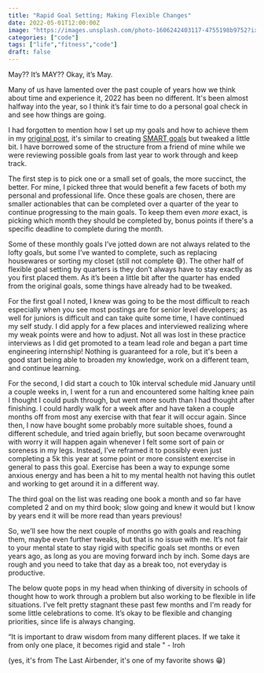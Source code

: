 ```yaml
---
title: "Rapid Goal Setting; Making Flexible Changes"
date: 2022-05-01T12:00:00Z
image: "https://images.unsplash.com/photo-1606242403117-4755198b9752?ixlib=rb-1.2.1&ixid=MnwxMjA3fDB8MHxwaG90by1wYWdlfHx8fGVufDB8fHx8&auto=format&fit=crop&w=870&q=80"
categories: ["code"]
tags: ["life","fitness","code"]
draft: false
---
```


May?? It’s MAY?? Okay, it’s May.

Many of us have lamented over the past couple of years how we think about time and experience it, 2022 has been no different. It's been almost halfway into the year, so I think it’s fair time to do a personal goal check in and see how things are going.

I had forgotten to mention how I set up my goals and how to achieve them in my [original post](https://dev.to/haleyelder/2022-new-year-goals-l7p), it's similar to creating [SMART goals](https://www.atlassian.com/blog/productivity/how-to-write-smart-goals) but tweaked a little bit. I have borrowed some of the structure from a friend of mine while we were reviewing possible goals from last year to work through and keep track.

The first step is to pick one or a small set of goals, the more succinct, the better. For mine, I picked three that would benefit a few facets of both my personal and professional life. Once these goals are chosen, there are smaller actionables that can be completed over a quarter of the year to continue progressing to the main goals. To keep them even _more_ exact, is picking which month they should be completed by, bonus points if there's a specific deadline to complete during the month.

Some of these monthly goals I’ve jotted down are not always related to the lofty goals, but some I’ve wanted to complete, such as replacing housewares or sorting my closet (still not complete 😅). The other half of flexible goal setting by quarters is they don’t always have to stay exactly as you first placed them. As it’s been a little bit after the quarter has ended from the original goals, some things have already had to be tweaked.

For the first goal I noted, I knew was going to be the most difficult to reach especially when you see most postings are for senior level developers; as well for juniors is difficult and can take quite some time, I have continued my self study. I did apply for a few places and interviewed realizing where my weak points were and how to adjust. Not all was lost in these practice interviews as I did get promoted to a team lead role and began a part time engineering internship! Nothing is guaranteed for a role, but it's been a good start being able to broaden my knowledge, work on a different team, and continue learning.

For the second, I did start a couch to 10k interval schedule mid January until a couple weeks in, I went for a run and encountered some halting knee pain I thought I could push through, but went more south than I had thought after finishing. I could hardly walk for a week after and have taken a couple months off from most any exercise with that fear it will occur again. Since then, I now have bought some probably more suitable shoes, found a different schedule, and tried again briefly, but soon became overwrought with worry it will happen again whenever I felt some sort of pain or soreness in my legs. Instead, I’ve reframed it to possibly even just completing a 5k this year at some point or more consistent exercise in general to pass this goal. Exercise has been a way to expunge some anxious energy and has been a hit to my mental health not having this outlet and working to get around it in a different way.

The third goal on the list was reading one book a month and so far have completed 2 and on my third book; slow going and knew it would but I know by years end it will be more read than years previous!

So, we’ll see how the next couple of months go with goals and reaching them, maybe even further tweaks, but that is no issue with me. It’s not fair to your mental state to stay rigid with specific goals set months or even years ago, as long as you are moving forward inch by inch. Some days are rough and you need to take that day as a break too, not everyday is productive.

The below quote pops in my head when thinking of diversity in schools of thought how to work through a problem but also working to be flexible in life situations. I’ve felt pretty stagnant these past few months and I'm ready for some little celebrations to come. It’s okay to be flexible and changing priorities, since life is always changing.

“It is important to draw wisdom from many different places. If we take it from only one place, it becomes rigid and stale " - Iroh

(yes, it's from The Last Airbender, it's one of my favorite shows 😁)
